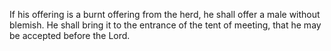 If his offering is a burnt offering from the herd, he shall offer a male without blemish. He shall bring it to the entrance of the tent of meeting, that he may be accepted before the Lord.
